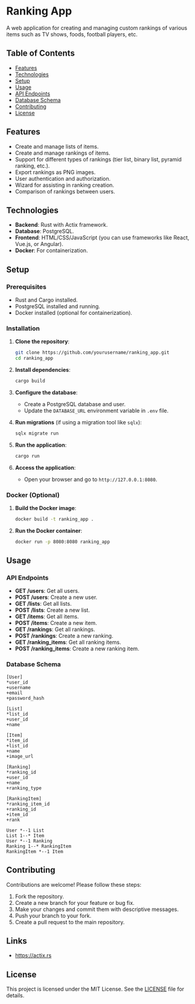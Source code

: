 # Ranking App

A web application for creating and managing custom rankings of various items such as TV shows, foods, football players, etc.

## Table of Contents

- [Features](#features)
- [Technologies](#technologies)
- [Setup](#setup)
- [Usage](#usage)
- [API Endpoints](#api-endpoints)
- [Database Schema](#database-schema)
- [Contributing](#contributing)
- [License](#license)

## Features

- Create and manage lists of items.
- Create and manage rankings of items.
- Support for different types of rankings (tier list, binary list, pyramid ranking, etc.).
- Export rankings as PNG images.
- User authentication and authorization.
- Wizard for assisting in ranking creation.
- Comparison of rankings between users.

## Technologies

- **Backend**: Rust with Actix framework.
- **Database**: PostgreSQL.
- **Frontend**: HTML/CSS/JavaScript (you can use frameworks like React, Vue.js, or Angular).
- **Docker**: For containerization.

## Setup

### Prerequisites

- Rust and Cargo installed.
- PostgreSQL installed and running.
- Docker installed (optional for containerization).

### Installation

1. **Clone the repository**:
    ```sh
    git clone https://github.com/yourusername/ranking_app.git
    cd ranking_app
    ```

2. **Install dependencies**:
    ```sh
    cargo build
    ```

3. **Configure the database**:
    - Create a PostgreSQL database and user.
    - Update the `DATABASE_URL` environment variable in `.env` file.

4. **Run migrations** (if using a migration tool like `sqlx`):
    ```sh
    sqlx migrate run
    ```

5. **Run the application**:
    ```sh
    cargo run
    ```

6. **Access the application**:
    - Open your browser and go to `http://127.0.0.1:8080`.

### Docker (Optional)

1. **Build the Docker image**:
    ```sh
    docker build -t ranking_app .
    ```

2. **Run the Docker container**:
    ```sh
    docker run -p 8080:8080 ranking_app
    ```

## Usage

### API Endpoints

- **GET /users**: Get all users.
- **POST /users**: Create a new user.
- **GET /lists**: Get all lists.
- **POST /lists**: Create a new list.
- **GET /items**: Get all items.
- **POST /items**: Create a new item.
- **GET /rankings**: Get all rankings.
- **POST /rankings**: Create a new ranking.
- **GET /ranking_items**: Get all ranking items.
- **POST /ranking_items**: Create a new ranking item.

### Database Schema

```
[User]
*user_id
+username
+email
+password_hash

[List]
*list_id
+user_id
+name

[Item]
*item_id
+list_id
+name
+image_url

[Ranking]
*ranking_id
+user_id
+name
+ranking_type

[RankingItem]
*ranking_item_id
+ranking_id
+item_id
+rank

User *--1 List
List 1--* Item
User *--1 Ranking
Ranking 1--* RankingItem
RankingItem *--1 Item
```

## Contributing

Contributions are welcome! Please follow these steps:

1. Fork the repository.
2. Create a new branch for your feature or bug fix.
3. Make your changes and commit them with descriptive messages.
4. Push your branch to your fork.
5. Create a pull request to the main repository.

## Links

- https://actix.rs

## License

This project is licensed under the MIT License. See the [LICENSE](LICENSE) file for details.
